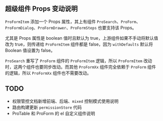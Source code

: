 ## 超级组件 Props 变动说明

`ProFormItem` 添加一个 Props 属性，其上有组件 `ProSearch`、`ProForm`、`ProFormDialog`、`ProFormDrawer`、`ProFormSteps` 也要支持该 Props。

尤其是 Props 属性是 boolean 值时且默认为 true，上游组件如果不手动将默认值改为 true，则传递给 `ProFormItem` 组件都是 false，因为 `withDefaults` 默认将 Boolean 值设置为 false。

`ProSearch` 重写了 `ProForm` 组件的 `ProFormItem` 逻辑，所以 `ProFormItem` 改动时，这两个组件也要同步改动。而其他 `ProFormXx` 组件完全依赖于 `ProForm` 组件的逻辑，所以 `ProFormXx` 组件也不需要改动。

## TODO

- 权限管控文档新增前端、后端、`mixed` 控制模式使用说明
- 路由构建更新 `permissionStore` 代码
- ProTable 和 ProForm 的 el 自定义组件说明
